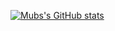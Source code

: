 [![Mubs's GitHub stats](https://github-readme-stats.vercel.app/api?username=mub1532)](https://github.com/anuraghazra/github-readme-stats)

